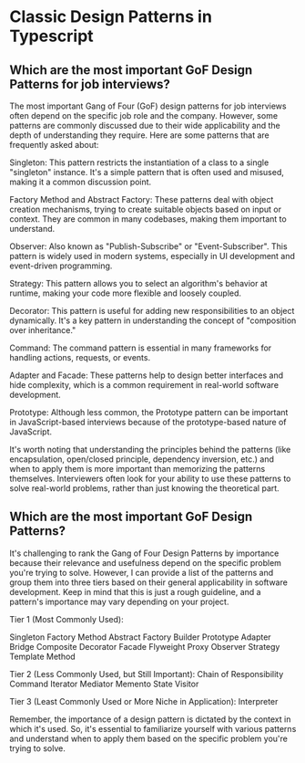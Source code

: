 # Classic Design Patterns in Typescript

## Which are the most important GoF Design Patterns for job interviews?

The most important Gang of Four (GoF) design patterns for job interviews often depend on the specific job role and the company. However, some patterns are commonly discussed due to their wide applicability and the depth of understanding they require. Here are some patterns that are frequently asked about:

Singleton: This pattern restricts the instantiation of a class to a single "singleton" instance. It's a simple pattern that is often used and misused, making it a common discussion point.

Factory Method and Abstract Factory: These patterns deal with object creation mechanisms, trying to create suitable objects based on input or context. They are common in many codebases, making them important to understand.

Observer: Also known as "Publish-Subscribe" or "Event-Subscriber". This pattern is widely used in modern systems, especially in UI development and event-driven programming.

Strategy: This pattern allows you to select an algorithm's behavior at runtime, making your code more flexible and loosely coupled.

Decorator: This pattern is useful for adding new responsibilities to an object dynamically. It's a key pattern in understanding the concept of "composition over inheritance."

Command: The command pattern is essential in many frameworks for handling actions, requests, or events.

Adapter and Facade: These patterns help to design better interfaces and hide complexity, which is a common requirement in real-world software development.

Prototype: Although less common, the Prototype pattern can be important in JavaScript-based interviews because of the prototype-based nature of JavaScript.

It's worth noting that understanding the principles behind the patterns (like encapsulation, open/closed principle, dependency inversion, etc.) and when to apply them is more important than memorizing the patterns themselves. Interviewers often look for your ability to use these patterns to solve real-world problems, rather than just knowing the theoretical part.

## Which are the most important GoF Design Patterns?

It's challenging to rank the Gang of Four Design Patterns by importance because their relevance and usefulness depend on the specific problem you're trying to solve. However, I can provide a list of the patterns and group them into three tiers based on their general applicability in software development. Keep in mind that this is just a rough guideline, and a pattern's importance may vary depending on your project.

Tier 1 (Most Commonly Used):

Singleton
Factory Method
Abstract Factory
Builder
Prototype
Adapter
Bridge
Composite
Decorator
Facade
Flyweight
Proxy
Observer
Strategy
Template Method

Tier 2 (Less Commonly Used, but Still Important):
Chain of Responsibility
Command
Iterator
Mediator
Memento
State
Visitor

Tier 3 (Least Commonly Used or More Niche in Application):
Interpreter

Remember, the importance of a design pattern is dictated by the context in which it's used. So, it's essential to familiarize yourself with various patterns and understand when to apply them based on the specific problem you're trying to solve.
